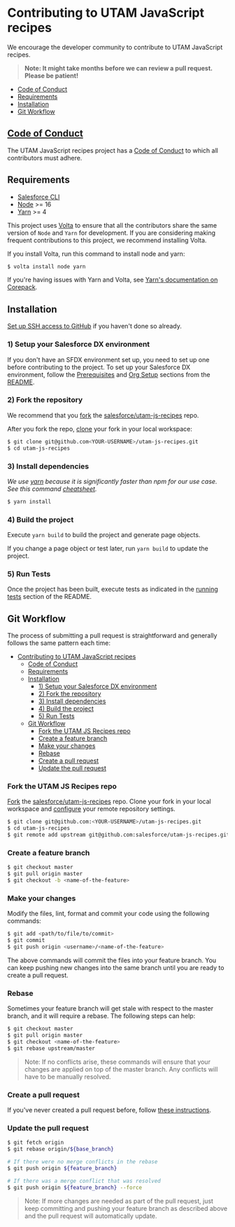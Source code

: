 # Contributing to UTAM JavaScript recipes

We encourage the developer community to contribute to UTAM JavaScript recipes.

> **Note: It might take months before we can review a pull request. Please be patient!**

-   [Code of Conduct](#code-of-conduct)
-   [Requirements](#requirements)
-   [Installation](#installation)
-   [Git Workflow](#git-workflow)

## [Code of Conduct](./CODE_OF_CONDUCT.md)

The UTAM JavaScript recipes project has a [Code of Conduct](./CODE_OF_CONDUCT.md) to which all contributors must adhere.

## Requirements

-   [Salesforce CLI](https://developer.salesforce.com/tools/sfdxcli)
-   [Node](https://nodejs.org/) >= 16
-   [Yarn](https://yarnpkg.com/) >= 4

This project uses [Volta](https://volta.sh/) to ensure that all the contributors share the same version of `Node` and `Yarn` for development. If you are considering making frequent contributions to this project, we recommend installing Volta.

If you install Volta, run this command to install node and yarn:

```bash
$ volta install node yarn
```

If you're having issues with Yarn and Volta, see [Yarn's documentation on Corepack](https://yarnpkg.com/corepack#volta).

## Installation

[Set up SSH access to GitHub][setup-github-ssh] if you haven't done so already.

### 1) Setup your Salesforce DX environment

If you don't have an SFDX environment set up, you need to set up one before contributing to the project.
To set up your Salesforce DX environment, follow the [Prerequisites][readme-prerequisites] and [Org Setup][readme-org-setup] sections from the [README](./README.md).

### 2) Fork the repository

We recommend that you [fork][fork-a-repo] the [salesforce/utam-js-recipes](https://github.com/salesforce/utam-js-recipes) repo.

After you fork the repo, [clone][clone-a-repo] your fork in your local workspace:

```bash
$ git clone git@github.com<YOUR-USERNAME>/utam-js-recipes.git
$ cd utam-js-recipes
```

### 3) Install dependencies

_We use [yarn](https://yarnpkg.com/) because it is significantly faster than npm for our use case. See this command [cheatsheet](https://yarnpkg.com/lang/en/docs/migrating-from-npm/)._

```bash
$ yarn install
```

### 4) Build the project

Execute `yarn build` to build the project and generate page objects.

If you change a page object or test later, run `yarn build` to update the project.

### 5) Run Tests

Once the project has been built, execute tests as indicated in the [running tests][readme-running-tests] section of the README.

## Git Workflow

The process of submitting a pull request is straightforward and generally follows the same pattern each time:

- [Contributing to UTAM JavaScript recipes](#contributing-to-utam-javascript-recipes)
  - [Code of Conduct](#code-of-conduct)
  - [Requirements](#requirements)
  - [Installation](#installation)
    - [1) Setup your Salesforce DX environment](#1-setup-your-salesforce-dx-environment)
    - [2) Fork the repository](#2-fork-the-repository)
    - [3) Install dependencies](#3-install-dependencies)
    - [4) Build the project](#4-build-the-project)
    - [5) Run Tests](#5-run-tests)
  - [Git Workflow](#git-workflow)
    - [Fork the UTAM JS Recipes repo](#fork-the-utam-js-recipes-repo)
    - [Create a feature branch](#create-a-feature-branch)
    - [Make your changes](#make-your-changes)
    - [Rebase](#rebase)
    - [Create a pull request](#create-a-pull-request)
    - [Update the pull request](#update-the-pull-request)

### Fork the UTAM JS Recipes repo

[Fork][fork-a-repo] the [salesforce/utam-js-recipes](https://github.com/salesforce/utam-js-recipes) repo. Clone your fork in your local workspace and [configure][configuring-a-remote-for-a-fork] your remote repository settings.

```bash
$ git clone git@github.com:<YOUR-USERNAME>/utam-js-recipes.git
$ cd utam-js-recipes
$ git remote add upstream git@github.com:salesforce/utam-js-recipes.git
```

### Create a feature branch

```bash
$ git checkout master
$ git pull origin master
$ git checkout -b <name-of-the-feature>
```

### Make your changes

Modify the files, lint, format and commit your code using the following commands:

```bash
$ git add <path/to/file/to/commit>
$ git commit
$ git push origin <username>/<name-of-the-feature>
```

The above commands will commit the files into your feature branch. You can keep
pushing new changes into the same branch until you are ready to create a pull
request.

### Rebase

Sometimes your feature branch will get stale with respect to the master branch,
and it will require a rebase. The following steps can help:

```bash
$ git checkout master
$ git pull origin master
$ git checkout <name-of-the-feature>
$ git rebase upstream/master
```

> Note: If no conflicts arise, these commands will ensure that your changes are applied on top of the master branch. Any conflicts will have to be manually resolved.

### Create a pull request

If you've never created a pull request before, follow [these instructions][creating-a-pull-request].

### Update the pull request

```bash
$ git fetch origin
$ git rebase origin/${base_branch}

# If there were no merge conflicts in the rebase
$ git push origin ${feature_branch}

# If there was a merge conflict that was resolved
$ git push origin ${feature_branch} --force
```

> Note: If more changes are needed as part of the pull request, just keep committing and pushing your feature branch as described above and the pull request will automatically update.

[clone-a-repo]: https://docs.github.com/en/github/creating-cloning-and-archiving-repositories/cloning-a-repository
[fork-a-repo]: https://help.github.com/en/articles/fork-a-repo
[configuring-a-remote-for-a-fork]: https://help.github.com/en/articles/configuring-a-remote-for-a-fork
[setup-github-ssh]: https://help.github.com/articles/generating-a-new-ssh-key-and-adding-it-to-the-ssh-agent/
[readme-prerequisites]: ./README.md#prerequisites
[readme-org-setup]: ./README.md#org-setup
[readme-running-tests]: ./README.md#running-tests
[creating-a-pull-request]: https://help.github.com/articles/creating-a-pull-request/
